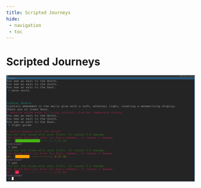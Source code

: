 ```yaml
---
title: Scripted Journeys
hide:
 - navigation
 - toc
---
```

# Scripted Journeys
![A screenshot of Scripted Journeys](images/scriptedjourneys.png)